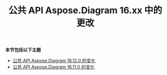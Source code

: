 ﻿---
title: 公共 API Aspose.Diagram 16.xx 中的更改
type: docs
weight: 20
url: /zh/java/public-api-changes-in-aspose-diagram-16-x-x/
---
**本节包括以下主题**
- [公共 API Aspose.Diagram 16.12.0 的变化](/diagram/zh/java/public-api-changes-in-aspose-diagram-16-12-0/)
- [公共 API Aspose.Diagram 16.11.0 的变化](/diagram/zh/java/public-api-changes-in-aspose-diagram-16-11-0/)
